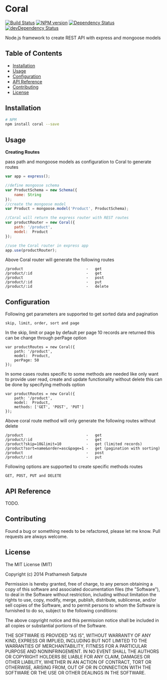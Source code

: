 Coral
=====

[![Build Status](https://secure.travis-ci.org/prathamesh7pute/coral.png?branch=master)](http://travis-ci.org/prathamesh7pute/coral)
[![NPM version](https://badge.fury.io/js/coral.png)](http://badge.fury.io/js/coral)
[![Dependency Status](https://david-dm.org/prathamesh7pute/coral.svg?theme=shields.io)](https://david-dm.org/prathamesh7pute/coral)
[![devDependency Status](https://david-dm.org/prathamesh7pute/coral/dev-status.svg?theme=shields.io)](https://david-dm.org/prathamesh7pute/coral#info=devDependencies)

Node.js framework to create REST API with express and mongoose models

## Table of Contents

- [Installation](#installation)
- [Usage](#usage)
- [Configuration](#configuration)
- [API Reference](#api-reference)
- [Contributing](#contributing)
- [License](#license)

## Installation

```bash
# NPM
npm install coral --save
```

## Usage

**Creating Routes**

pass path and mongoose models as configuration to Coral to generate routes

```js
var app = express();

//define mongoose schema
var ProductSchema = new Schema({
    name: String
});
//create the mongoose model
var Product = mongoose.model('Product', ProductSchema);

//Coral will return the express router with REST routes 
var productRouter = new Coral({
    path: '/product',
    model:	Product
});

//use the Coral router in express app
app.use(productRouter);
```

Above Coral router will generate the following routes

	/product							-	get
	/product/:id						-	get
	/product							-	post
	/product/:id						-	put
	/product/:id						-	delete

## Configuration


Following get parameters are supported to get sorted data and pagination

	skip, limit, order, sort and page

In the skip, limit or page by default per page 10 records are returned this can be change through perPage option 

	var productRoutes = new Coral({
		path: '/product',
		model:	Product,
		perPage: 50
	});

In some cases routes specific to some methods are needed like only want to provide user read, create and update functionality without delete this can be done by specifying methods option

	var productRoutes = new Coral({
		path: '/product',
		model:	Product,
		methods: ['GET', 'POST', 'PUT']
	});

Above coral route method will only generate the following routes without delete

	/product							-	get
	/product/:id						-	get
	/product?skip=10&limit=10	  		-	get (limited records)
	/product?sort=name&order=asc&page=1	-	get	(pagination with sorting)
	/product							-	post
	/product/:id						-	put

Following options are supported to create specific methods routes

	GET, POST, PUT and DELETE


## API Reference

TODO.

## Contributing

Found a bug or something needs to be refactored, please let me know. Pull requests are always welcome.

## License

The MIT License (MIT)

Copyright (c) 2014 Prathamesh Satpute

Permission is hereby granted, free of charge, to any person obtaining a copy
of this software and associated documentation files (the "Software"), to deal
in the Software without restriction, including without limitation the rights
to use, copy, modify, merge, publish, distribute, sublicense, and/or sell
copies of the Software, and to permit persons to whom the Software is
furnished to do so, subject to the following conditions:

The above copyright notice and this permission notice shall be included in all
copies or substantial portions of the Software.

THE SOFTWARE IS PROVIDED "AS IS", WITHOUT WARRANTY OF ANY KIND, EXPRESS OR
IMPLIED, INCLUDING BUT NOT LIMITED TO THE WARRANTIES OF MERCHANTABILITY,
FITNESS FOR A PARTICULAR PURPOSE AND NONINFRINGEMENT. IN NO EVENT SHALL THE
AUTHORS OR COPYRIGHT HOLDERS BE LIABLE FOR ANY CLAIM, DAMAGES OR OTHER
LIABILITY, WHETHER IN AN ACTION OF CONTRACT, TORT OR OTHERWISE, ARISING FROM,
OUT OF OR IN CONNECTION WITH THE SOFTWARE OR THE USE OR OTHER DEALINGS IN THE
SOFTWARE.
